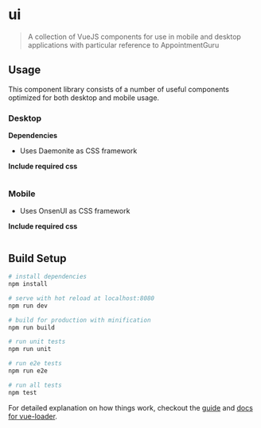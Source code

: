 # ui

> A collection of VueJS components for use in mobile and desktop applications with particular reference to AppointmentGuru

## Usage

This component library consists of a number of useful components optimized for both desktop and mobile usage.

### Desktop

**Dependencies**

* Uses Daemonite as CSS framework

**Include required css**

```

```

### Mobile

* Uses OnsenUI as CSS framework

**Include required css**

```

```


## Build Setup

``` bash
# install dependencies
npm install

# serve with hot reload at localhost:8080
npm run dev

# build for production with minification
npm run build

# run unit tests
npm run unit

# run e2e tests
npm run e2e

# run all tests
npm test
```

For detailed explanation on how things work, checkout the [guide](http://vuejs-templates.github.io/webpack/) and [docs for vue-loader](http://vuejs.github.io/vue-loader).
